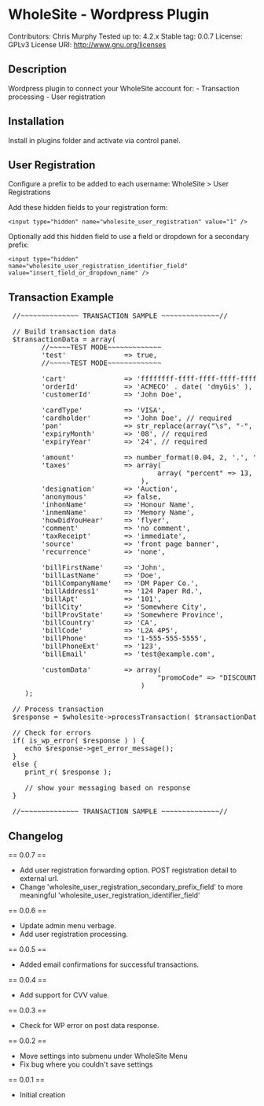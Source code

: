 # WholeSite - Wordpress Plugin

 Contributors: Chris Murphy
 Tested up to: 4.2.x
 Stable tag: 0.0.7
 License: GPLv3
 License URI: http://www.gnu.org/licenses

## Description

 Wordpress plugin to connect your WholeSite account for:
 	- Transaction processing
 	- User registration

## Installation

 Install in plugins folder and activate via control panel.

## User Registration

Configure a prefix to be added to each username:
WholeSite > User Registrations

Add these hidden fields to your registration form:

```
<input type="hidden" name="wholesite_user_registration" value="1" />
```

Optionally add this hidden field to use a field or dropdown for a secondary prefix:

```
<input type="hidden" name="wholesite_user_registration_identifier_field" value="insert_field_or_dropdown_name" />
```

## Transaction Example

<pre>
 //~~~~~~~~~~~~~~ TRANSACTION SAMPLE ~~~~~~~~~~~~~~//

 // Build transaction data
 $transactionData = array(
		//~~~~~TEST MODE~~~~~~~~~~~~~
		'test'				=> true,
		//~~~~~TEST MODE~~~~~~~~~~~~~
		
		'cart' 				=> 'ffffffff-ffff-ffff-ffff-ffffffffffff', // required
		'orderId' 			=> 'ACMECO' . date( 'dmyGis' ),
		'customerId' 		=> 'John Doe',
		
		'cardType' 			=> 'VISA',
		'cardholder' 		=> 'John Doe', // required
		'pan' 				=> str_replace(array("\s", "-", " "), "", trim( '4242424242424242' )), // required
		'expiryMonth'		=> '08', // required
		'expiryYear'		=> '24', // required
		
		'amount'			=> number_format(0.04, 2, '.', ''), // required
		'taxes'				=> array(
									array( "percent" => 13, "description" => "HST" )	
								),
		'designation'		=> 'Auction',
		'anonymous'			=> false,
		'inhonName'			=> 'Honour Name',
		'inmemName'			=> 'Memory Name',
		'howDidYouHear'		=> 'flyer',
		'comment'			=> 'no comment',
		'taxReceipt'		=> 'immediate',
		'source'			=> 'front page banner',
		'recurrence'		=> 'none',
		
		'billFirstName'		=> 'John',
		'billLastName'		=> 'Doe',
		'billCompanyName'	=> 'DM Paper Co.',
		'billAddress1'		=> '124 Paper Rd.',
		'billApt'			=> '101',
		'billCity'			=> 'Somewhere City',
		'billProvState'		=> 'Somewhere Province',
		'billCountry'		=> 'CA',
		'billCode'			=> 'L2A 4P5',
		'billPhone'			=> '1-555-555-5555',
		'billPhoneExt'		=> '123',
		'billEmail'			=> 'test@example.com',
		
		'customData'		=> array(
									"promoCode" => "DISCOUNT99"	
								)
	);
	
 // Process transaction
 $response = $wholesite->processTransaction( $transactionData );

 // Check for errors
 if( is_wp_error( $response ) ) {
	echo $response->get_error_message();
 }
 else {	
	print_r( $response );
	
	// show your messaging based on response
 }

 //~~~~~~~~~~~~~~ TRANSACTION SAMPLE ~~~~~~~~~~~~~~//
</pre>

## Changelog

== 0.0.7 ==
* Add user registration forwarding option. POST registration detail to external url.
* Change 'wholesite_user_registration_secondary_prefix_field' to more meaningful 'wholesite_user_registration_identifier_field'

== 0.0.6 ==
* Update admin menu verbage.
* Add user registration processing.

== 0.0.5 ==
* Added email confirmations for successful transactions.

== 0.0.4 ==
* Add support for CVV value.

== 0.0.3 ==
* Check for WP error on post data response.

== 0.0.2 ==
* Move settings into submenu under WholeSite Menu
* Fix bug where you couldn't save settings

== 0.0.1 ==
* Initial creation
